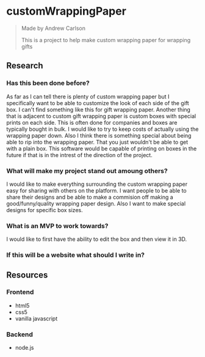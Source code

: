 # customWrappingPaper

>Made by Andrew Carlson
>
>This is a project to help make custom wrapping paper for wrapping gifts

## Research

### Has this been done before?

As far as I can tell there is plenty of custom wrapping paper but I specifically want to be able to customize the look of each side of the gift box. I can't find something like this for gift wrapping paper. Another thing that is adjacent to custom gift wrapping paper is custom boxes with special prints on each side. This is often done for companies and boxes are typically bought in bulk. I would like to try to keep costs of actually using the wrapping paper down. Also I think there is something special about being able to rip into the wrapping paper. That you just wouldn't be able to get with a plain box. This software would be capable of printing on boxes in the future if that is in the intrest of the direction of the project.

### What will make my project stand out amoung others?

I would like to make everything surrounding the custom wrapping paper easy for sharing with others on the platform. I want people to be able to share their designs and be able to make a commision off making a good/funny/quality wrapping paper design. Also I want to make special designs for specific box sizes.

### What is an MVP to work towards?

I would like to first have the ability to edit the box and then view it in 3D.

### If this will be a website what should I write in?


## Resources

### Frontend

- html5
- css5
- vanilla javascript

### Backend

- node.js

